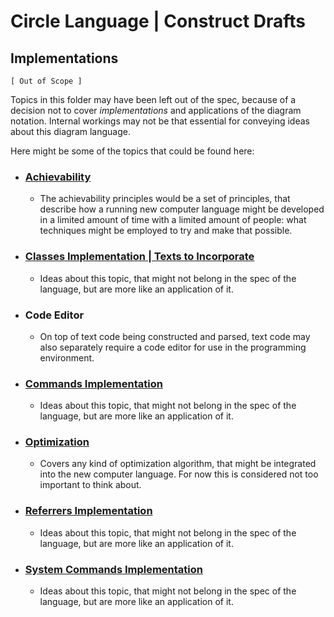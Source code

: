 Circle Language | Construct Drafts
==================================

Implementations
---------------

`[ Out of Scope ]`

Topics in this folder may have been left out of the spec, because of a decision not to cover *implementations* and applications of the diagram notation. Internal workings may not be that essential for conveying ideas about this diagram language.

Here might be some of the topics that could be found here:

- ### [Achievability](https://github.com/jjvanzon/Circle-Language-Spec/tree/master/constructs-drafts/implementations/achievability)

    - The achievability principles would be a set of principles, that describe how a running new computer language might be developed in a limited amount of time with a limited amount of people: what techniques might be employed to try and make that possible.

- ### [Classes Implementation | Texts to Incorporate](https://github.com/jjvanzon/Circle-Language-Spec/blob/master/constructs-drafts/implementations/classes-implementation-texts-to-incorporate.md)

    - Ideas about this topic, that might not belong in the spec of the language, but are more like an application of it.

- ### Code Editor

    - On top of text code being constructed and parsed, text code may also separately require a code editor for use in the programming environment.

- ### [Commands Implementation](https://github.com/jjvanzon/Circle-Language-Spec/blob/master/constructs-drafts/implementations/commands-implementation.md)

    - Ideas about this topic, that might not belong in the spec of the language, but are more like an application of it.

- ### [Optimization](https://github.com/jjvanzon/Circle-Language-Spec/blob/master/constructs-drafts/implementations/optimization.md)

    - Covers any kind of optimization algorithm, that might be integrated into the new computer language. For now this is considered not too important to think about.

- ### [Referrers Implementation](https://github.com/jjvanzon/Circle-Language-Spec/blob/master/constructs-drafts/implementations/referrers-implementation.md)

    - Ideas about this topic, that might not belong in the spec of the language, but are more like an application of it.

- ### [System Commands Implementation](https://github.com/jjvanzon/Circle-Language-Spec/blob/master/constructs-drafts/implementations/system-commands-implementation.md)

    - Ideas about this topic, that might not belong in the spec of the language, but are more like an application of it.